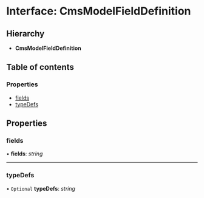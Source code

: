# Interface: CmsModelFieldDefinition

## Hierarchy

* **CmsModelFieldDefinition**

## Table of contents

### Properties

- [fields](cmsmodelfielddefinition.md#fields)
- [typeDefs](cmsmodelfielddefinition.md#typedefs)

## Properties

### fields

• **fields**: *string*

___

### typeDefs

• `Optional` **typeDefs**: *string*

